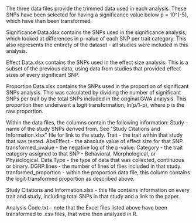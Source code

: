 The three data files provide the trimmed data used in each analysis. These SNPs have been selected for having a significance value below p = 10^(-5), which have then been transformed.

Significance Data.xlsx contains the SNPs used in the significance analysis, which looked at differences in p-value of each SNP per trait category. This also represents the entirety of the dataset - all studies were included in this analysis.

Effect Data.xlsx contains the SNPs used in the effect size analysis. This is a subset of the previous data, using data from studies that provided effect sizes of every significant SNP.

Proportion Data.xlsx contains the SNPs used in the proportion of significant SNPs analysis. This was calculated by dividing the number of significant SNPs per trait by the total SNPs included in the original GWA analysis. This proportion then underwent a logit transformation, ln(p/1-p), where p is the raw proportion.

Within the data files, the columns contain the following information:
  Study - name of the study SNPs derived from. See "Study Citations and Information.xlsx" file for link to the study.
  Trait - the trait within that study that was tested.
  AbsEffect - the absolute value of effect size for that SNP.
  transformed_pvalue - the negative log of the p-value.
  Category - the trait category assigned to that SNP - Behavioral, Morphological, or Physiological.
  Data.Type - the type of data that was collected, continuous or binary.
  DGRP.lines - the number of lines of flies included in that study.
  tranformed_proportion - within the proportion data file, this column contains the logit-transformed proportion as described above.

Study Citations and Information.xlsx - this file contains information on every trait and study, including total SNPs in that study and a link to the paper.

Analysis Code.txt - note that the Excel files listed above have been transformed to .csv files, that were then analyzed in R.
